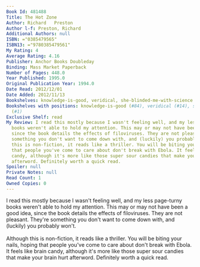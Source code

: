 ```yaml
---
Book Id: 481488
Title: The Hot Zone
Author: Richard   Preston
Author l-f: Preston, Richard
Additional Authors: null
ISBN: ="0385479565"
ISBN13: ="9780385479561"
My Rating: 4
Average Rating: 4.16
Publisher: Anchor Books Doubleday
Binding: Mass Market Paperback
Number of Pages: 448.0
Year Published: 1995.0
Original Publication Year: 1994.0
Date Read: 2012/12/01
Date Added: 2012/11/13
Bookshelves: knowledge-is-good, veridical, she-blinded-me-with-science
Bookshelves with positions: knowledge-is-good (#84), veridical (#14), she-blinded-me-with-science
  (#1)
Exclusive Shelf: read
My Review: I read this mostly because I wasn't feeling well, and my less page-turny
  books weren't able to hold my attention. This may or may not have been a good idea,
  since the book details the effects of filoviruses. They are not pleasant. They're
  something you don't want to come down with, and (luckily) you probably won't.<br/><br/>Although
  this is non-fiction, it reads like a thriller. You will be biting your nails, hoping
  that people you've come to care about don't break with Ebola. It feels like brain
  candy, although it's more like those super sour candies that make your brain hurt
  afterword. Definitely worth a quick read.
Spoiler: null
Private Notes: null
Read Count: 1
Owned Copies: 0
---
```


I read this mostly because I wasn't feeling well, and my less page-turny books weren't able to hold my attention. This may or may not have been a good idea, since the book details the effects of filoviruses. They are not pleasant. They're something you don't want to come down with, and (luckily) you probably won't.<br/><br/>Although this is non-fiction, it reads like a thriller. You will be biting your nails, hoping that people you've come to care about don't break with Ebola. It feels like brain candy, although it's more like those super sour candies that make your brain hurt afterword. Definitely worth a quick read.